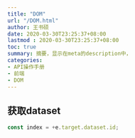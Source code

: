```yaml
---
title: "DOM"
url: "/DOM.html"
author: 王书硕
date: 2020-03-30T23:25:37+08:00
lastmod : 2020-03-30T23:25:37+08:00
toc: true
summary: 摘要，显示在meta的description中，
categories:
- API操作手册
- 前端
- DOM
---
```


## 获取dataset
```js
const index = +e.target.dataset.id;
```
